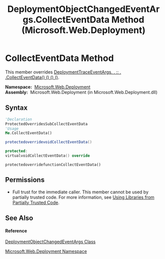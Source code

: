﻿---
title: DeploymentObjectChangedEventArgs.CollectEventData Method  (Microsoft.Web.Deployment)
TOCTitle: CollectEventData Method
ms:assetid: M:Microsoft.Web.Deployment.DeploymentObjectChangedEventArgs.CollectEventData
ms:mtpsurl: https://msdn.microsoft.com/en-us/library/microsoft.web.deployment.deploymentobjectchangedeventargs.collecteventdata(v=VS.90)
ms:contentKeyID: 20208783
ms.date: 05/02/2012
mtps_version: v=VS.90
f1_keywords:
- Microsoft.Web.Deployment.DeploymentObjectChangedEventArgs.CollectEventData
dev_langs:
- CSharp
- JScript
- VB
- c++
api_location:
- Microsoft.Web.Deployment.dll
api_name:
- Microsoft.Web.Deployment.DeploymentObjectChangedEventArgs.CollectEventData
api_type:
- Managed
topic_type:
- apiref
- kbSyntax
product_family_name: VS
ROBOTS: INDEX,FOLLOW
---

# CollectEventData Method

This member overrides [DeploymentTraceEventArgs. . :: . .CollectEventData() () () ()](deploymenttraceeventargs-collecteventdata-method-microsoft-web-deployment.md).

**Namespace:**  [Microsoft.Web.Deployment](microsoft-web-deployment-namespace.md)  
**Assembly:**  Microsoft.Web.Deployment (in Microsoft.Web.Deployment.dll)

## Syntax

``` vb
'Declaration
ProtectedOverridesSubCollectEventData
'Usage
Me.CollectEventData()
```

``` csharp
protectedoverridevoidCollectEventData()
```

``` c++
protected:
virtualvoidCollectEventData() override
```

``` jscript
protectedoverridefunctionCollectEventData()
```

## Permissions

  - Full trust for the immediate caller. This member cannot be used by partially trusted code. For more information, see [Using Libraries from Partially Trusted Code](https://msdn.microsoft.com/en-us/library/8skskf63\(v=vs.90\)).

## See Also

#### Reference

[DeploymentObjectChangedEventArgs Class](deploymentobjectchangedeventargs-class-microsoft-web-deployment.md)

[Microsoft.Web.Deployment Namespace](microsoft-web-deployment-namespace.md)

